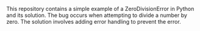 This repository contains a simple example of a ZeroDivisionError in Python and its solution. The bug occurs when attempting to divide a number by zero.  The solution involves adding error handling to prevent the error.